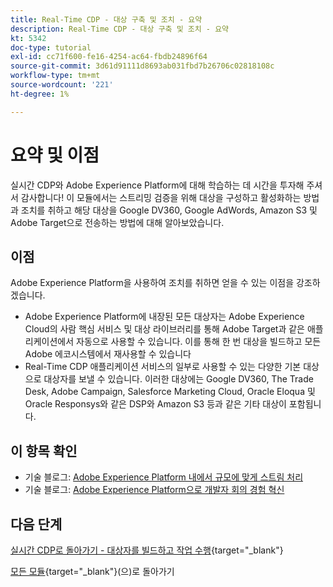 ```yaml
---
title: Real-Time CDP - 대상 구축 및 조치 - 요약
description: Real-Time CDP - 대상 구축 및 조치 - 요약
kt: 5342
doc-type: tutorial
exl-id: cc71f600-fe16-4254-ac64-fbdb24896f64
source-git-commit: 3d61d91111d8693ab031fbd7b26706c02818108c
workflow-type: tm+mt
source-wordcount: '221'
ht-degree: 1%

---
```


# 요약 및 이점

실시간 CDP와 Adobe Experience Platform에 대해 학습하는 데 시간을 투자해 주셔서 감사합니다!
이 모듈에서는 스트리밍 검증을 위해 대상을 구성하고 활성화하는 방법과 조치를 취하고 해당 대상을 Google DV360, Google AdWords, Amazon S3 및 Adobe Target으로 전송하는 방법에 대해 알아보았습니다.

## 이점

Adobe Experience Platform을 사용하여 조치를 취하면 얻을 수 있는 이점을 강조하겠습니다.

- Adobe Experience Platform에 내장된 모든 대상자는 Adobe Experience Cloud의 사람 핵심 서비스 및 대상 라이브러리를 통해 Adobe Target과 같은 애플리케이션에서 자동으로 사용할 수 있습니다. 이를 통해 한 번 대상을 빌드하고 모든 Adobe 에코시스템에서 재사용할 수 있습니다
- Real-Time CDP 애플리케이션 서비스의 일부로 사용할 수 있는 다양한 기본 대상으로 대상자를 보낼 수 있습니다. 이러한 대상에는 Google DV360, The Trade Desk, Adobe Campaign, Salesforce Marketing Cloud, Oracle Eloqua 및 Oracle Responsys와 같은 DSP와 Amazon S3 등과 같은 기타 대상이 포함됩니다.

## 이 항목 확인

- 기술 블로그: [Adobe Experience Platform 내에서 규모에 맞게 스트림 처리](https://medium.com/adobetech/stream-processing-at-scale-within-adobe-experience-platform-909ed502da71)
- 기술 블로그: [Adobe Experience Platform으로 개발자 회의 경험 혁신](https://medium.com/adobetech/innovating-developer-conference-with-adobe-experience-platform-c8c2d1fe8d88)

## 다음 단계

[실시간 CDP로 돌아가기 - 대상자를 빌드하고 작업 수행](./real-time-cdp-build-a-segment-take-action.md){target="_blank"}

[모든 모듈](./../../../../overview.md){target="_blank"}(으)로 돌아가기
